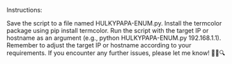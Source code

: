 Instructions:

Save the script to a file named HULKYPAPA-ENUM.py.
Install the termcolor package using pip install termcolor.
Run the script with the target IP or hostname as an argument (e.g., python HULKYPAPA-ENUM.py 192.168.1.1).
Remember to adjust the target IP or hostname according to your requirements. If you encounter any further issues, please let me know! 🕵️‍♂️🔍
